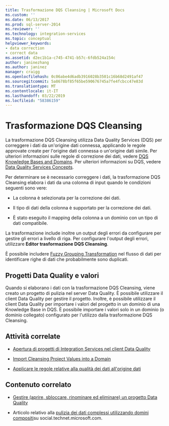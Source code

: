 ```yaml
---
title: Trasformazione DQS Cleansing | Microsoft Docs
ms.custom: ''
ms.date: 06/13/2017
ms.prod: sql-server-2014
ms.reviewer: ''
ms.technology: integration-services
ms.topic: conceptual
helpviewer_keywords:
- data correction
- correct data
ms.assetid: d2ec1b1a-c745-4741-b57c-6fdb524a154c
author: janinezhang
ms.author: janinez
manager: craigg
ms.openlocfilehash: 0c06abe4d6adb3916028b3501c16b68d2491af47
ms.sourcegitcommit: 5a8678bf85f65be590676745a7fe4fcbcc47e83d
ms.translationtype: MT
ms.contentlocale: it-IT
ms.lasthandoff: 03/22/2019
ms.locfileid: "58386159"
---
```

# <a name="dqs-cleansing-transformation"></a>Trasformazione DQS Cleansing
  La trasformazione DQS Cleansing utilizza Data Quality Services (DQS) per correggere i dati da un'origine dati connessa, applicando le regole approvate create per l'origine dati connessa o un'origine dati simile. Per ulteriori informazioni sulle regole di correzione dei dati, vedere [DQS Knowledge Bases and Domains](../../../data-quality-services/dqs-knowledge-bases-and-domains.md). Per ulteriori informazioni su DQS, vedere [Data Quality Services Concepts](../../../data-quality-services/data-quality-services-concepts.md).  
  
 Per determinare se è necessario correggere i dati, la trasformazione DQS Cleansing elabora i dati da una colonna di input quando le condizioni seguenti sono vere:  
  
-   La colonna è selezionata per la correzione dei dati.  
  
-   Il tipo di dati della colonna è supportato per la correzione dei dati.  
  
-   È stato eseguito il mapping della colonna a un dominio con un tipo di dati compatibile.  
  
 La trasformazione include inoltre un output degli errori da configurare per gestire gli errori a livello di riga. Per configurare l'output degli errori, utilizzare **Editor trasformazione DQS Cleansing**.  
  
 È possibile includere [Fuzzy Grouping Transformation](fuzzy-grouping-transformation.md) nel flusso di dati per identificare righe di dati che probabilmente sono duplicati.  
  
## <a name="data-quality-projects-and-values"></a>Progetti Data Quality e valori  
 Quando si elaborano i dati con la trasformazione DQS Cleansing, viene creato un progetto di pulizia nel server Data Quality. È possibile utilizzare il client Data Quality per gestire il progetto. Inoltre, è possibile utilizzare il client Data Quality per importare i valori del progetto in un dominio di una Knowledge Base in DQS. È possibile importare i valori solo in un dominio (o dominio collegato) configurato per l'utilizzo dalla trasformazione DQS Cleansing.  
  
## <a name="related-tasks"></a>Attività correlate  
  
-   [Apertura di progetti di Integration Services nel client Data Quality](../../../data-quality-services/open-integration-services-projects-in-data-quality-client.md)  
  
-   [Import Cleansing Project Values into a Domain](../../../data-quality-services/import-cleansing-project-values-into-a-domain.md)  
  
-   [Applicare le regole relative alla qualità dei dati all'origine dati](apply-data-quality-rules-to-data-source.md)  
  
## <a name="related-content"></a>Contenuto correlato  
  
-   [Gestire &#40;aprire, sbloccare, rinominare ed eliminare&#41; un progetto Data Quality](../../../data-quality-services/manage-open-unlock-rename-and-delete-a-data-quality-project.md)  
  
-   Articolo relativo alla [pulizia dei dati complessi utilizzando domini compositi](https://social.technet.microsoft.com/wiki/contents/articles/13324.using-dqs-cleansing-complex-data-using-composite-domains.aspx)su social.technet.microsoft.com.  
  
  
